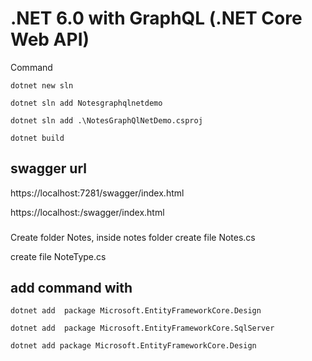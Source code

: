 # .NET 6.0  with GraphQL (.NET Core Web API)

Command

`dotnet new sln`

`dotnet sln add Notesgraphqlnetdemo`


 `dotnet sln add .\NotesGraphQlNetDemo.csproj`

 `dotnet build`
 

 ## swagger url

 https://localhost:7281/swagger/index.html


 https://localhost:<portNumber>/swagger/index.html


### 

Create folder Notes, inside notes folder create file Notes.cs

create file NoteType.cs

 ## add command with 

 `dotnet add  package Microsoft.EntityFrameworkCore.Design`

 `dotnet add  package Microsoft.EntityFrameworkCore.SqlServer`

 `dotnet add package Microsoft.EntityFrameworkCore.Design`


